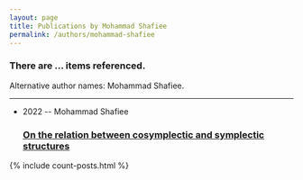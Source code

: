 ```yaml
---
layout: page
title: Publications by Mohammad Shafiee
permalink: /authors/mohammad-shafiee
---
```


<h3 id="number-posts">There are ... items referenced.</h3>
<p id='info-authors'>Alternative author names: Mohammad Shafiee.</p>
<hr />
<ul class="post-list">
<li><span class='post-meta'>2022 -- Mohammad Shafiee</span><h3><a class='post-link' href="{{ site.baseurl }}/on-the-relation-between-cosymplectic-and-symplectic-structures">On the relation between cosymplectic and symplectic structures</a></h3></li>

</ul>
{% include count-posts.html %}
